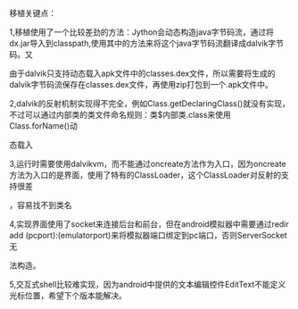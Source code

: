 移植关键点：


1,移植使用了一个比较差劲的方法：Jython会动态构造java字节码流，通过将dx.jar导入到classpath,使用其中的方法来将这个java字节码流翻译成dalvik字节码。又

由于dalvik只支持动态载入apk文件中的classes.dex文件，所以需要将生成的dalvik字节码流保存在classes.dex文件，再使用zip打包到一个.apk文件中。

2,dalvik的反射机制实现得不完全，例如Class.getDeclaringClass()就没有实现，不过可以通过内部类的类文件命名规则：类$内部类.class来使用Class.forName()动

态载入

3,运行时需要使用dalvikvm，而不能通过oncreate方法作为入口，因为oncreate方法为入口的是界面，使用了特有的ClassLoader，这个ClassLoader对反射的支持很差

，容易找不到类名

4,实现界面使用了socket来连接后台和前台，但在android模拟器中需要通过redir add (pcport):(emulatorport)来将模拟器端口绑定到pc端口，否则ServerSocket无

法构造。

5,交互式shell比较难实现，因为android中提供的文本编辑控件EditText不能定义光标位置，希望下个版本能解决。